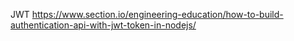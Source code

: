 JWT
https://www.section.io/engineering-education/how-to-build-authentication-api-with-jwt-token-in-nodejs/
